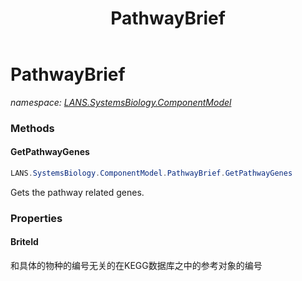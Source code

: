 ﻿---
title: PathwayBrief
---

# PathwayBrief
_namespace: [LANS.SystemsBiology.ComponentModel](N-LANS.SystemsBiology.ComponentModel.html)_





### Methods

#### GetPathwayGenes
```csharp
LANS.SystemsBiology.ComponentModel.PathwayBrief.GetPathwayGenes
```
Gets the pathway related genes.


### Properties

#### BriteId
和具体的物种的编号无关的在KEGG数据库之中的参考对象的编号
